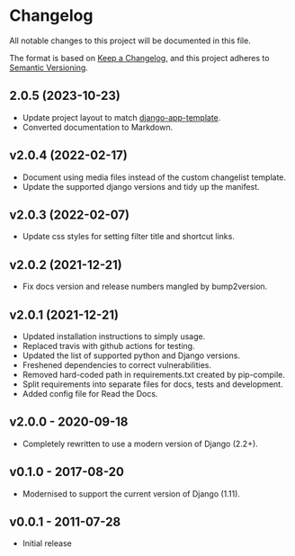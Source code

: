 # Changelog

All notable changes to this project will be documented in this file.

The format is based on [Keep a Changelog](https://keepachangelog.com/en/1.0.0/),
and this project adheres to [Semantic Versioning](https://semver.org/spec/v2.0.0.html).

## 2.0.5 (2023-10-23)

* Update project layout to match [django-app-template](https://github.com/StuartMacKay/django-app-template).
* Converted documentation to Markdown.

## v2.0.4 (2022-02-17)

* Document using media files instead of the custom changelist template.
* Update the supported django versions and tidy up the manifest.

## v2.0.3 (2022-02-07)

* Update css styles for setting filter title and shortcut links.

## v2.0.2 (2021-12-21)

* Fix docs version and release numbers mangled by bump2version.

## v2.0.1 (2021-12-21)

* Updated installation instructions to simply usage.
* Replaced travis with github actions for testing.
* Updated the list of supported python and Django versions.
* Freshened dependencies to correct vulnerabilities.
* Removed hard-coded path in requirements.txt created by pip-compile.
* Split requirements into separate files for docs, tests and development.
* Added config file for Read the Docs.

## v2.0.0 - 2020-09-18

* Completely rewritten to use a modern version of Django (2.2+).

## v0.1.0 - 2017-08-20

* Modernised to support the current version of Django (1.11).

## v0.0.1 - 2011-07-28

* Initial release
